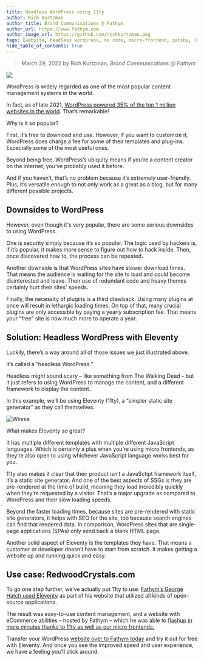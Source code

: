 ```yaml
---
title: Headless WordPress using 11ty
author: Rich Kurtzman
author_title: Brand Communications @ Fathym
author_url: https://www.fathym.com
author_image_url: https://github.com/richkurtzman.png
tags: [website, headless wordpress, no code, micro-frontend, gatsby, low code]
hide_table_of_contents: true
---
```


> March 29, 2022 by Rich Kurtzman, _Brand Communications @ Fathym_

![](https://www.fathym.com/img/11tylogo.png)

WordPress is widely regarded as one of the most popular content management systems in the world.  

In fact, as of late 2021, [WordPress powered 35% of the top 1 million websites in the world](https://gracethemes.com/wordpress-is-still-the-most-popular-cms-choice-top-trends-in-2020-and-predictions-for-2021/). That’s remarkable! 

Why is it so popular?  

First, it’s free to download and use. However, if you want to customize it, WordPress does charge a fee for some of their templates and plug-ins. Especially some of the most useful ones. 

Beyond being free, WordPress’s ubiquity means if you’re a content creator on the internet, you’ve probably used it before.  

And if you haven’t, that’s no problem because it’s extremely user-friendly. Plus, it’s versatile enough to not only work as a great as a blog, but for many different possible projects.  

## Downsides to WordPress 

However, even though it's very popular, there are some serious downsides to using WordPress.  

One is security simply because it’s so popular. The logic used by hackers is, if it’s popular, it makes more sense to figure out how to hack inside. Then, once discovered how to, the process can be repeated.  

Another downside is that WordPress sites have slower download times. That means the audience is waiting for the site to load and could become disinterested and leave. Their use of redundant code and heavy themes certainly hurt their sites’ speeds.  

Finally, the necessity of plugins is a third drawback. Using many plugins at once will result in lethargic loading times. On top of that, many crucial plugins are only accessible by paying a yearly subscription fee. That means your “free” site is now much more to operate a year.  

## Solution: Headless WordPress with Eleventy 

Luckily, there’s a way around all of those issues we just illustrated above. 

It’s called a “headless WordPress.” 

Headless might sound scary – like something from The Walking Dead – but it just refers to using WordPress to manage the content, and a different framework to display the content. 

In this example, we’ll be using Eleventy (11ty), a “simpler static site generator” as they call themselves.  

![Winnie](https://www.fathym.com/img/eleventy11ty.jpg)

What makes Eleventy so great?  

It has multiple different templates with multiple different JavaScript languages. Which is certainly a plus when you’re using micro frontends, as they’re also open to using whichever JavaScript language works best for you.  

11ty also makes it clear that their product isn’t a JavaSctipt framework itself, it’s a static site generator. And one of the best aspects of SSGs is they are pre-rendered at the time of build, meaning they load incredibly quickly when they’re requested by a visitor. That’s a major upgrade as compared to WordPress and their slow loading speeds.  

Beyond the faster loading times, because sites are pre-rendered with static site generators, it helps with SEO for the site, too because search engines can find that rendered data. In comparison, WordPress sites that are single-page applications (SPAs) only send back a blank HTML page.  

Another solid aspect of Eleventy is the templates they have. That means a customer or developer doesn’t have to start from scratch. It makes getting a website up and running quick and easy.  

## Use case: RedwoodCrystals.com 

To go one step further, we’ve actually put 11ty to use. [Fathym’s George Hatch used Eleventy](https://www.fathym.com/blog/articles/2021/december/2021-12-30-How-to-host-an-ecommerce-site-with-fathym) as part of his website that utilized all kinds of open-source applications.

The result was easy-to-use content management, and a website with eCommerce abilities – hosted by Fathym – which he was able to [flashup in mere minutes thanks to 11ty as well as our micro frontends.](https://www.fathym.com/blog/articles/2022/february/2022-02-23-flashup-use-case-redwood-crystals) 

Transfer your WordPress [website over to Fathym today](https://www.fathym.com/dashboard) and try it out for free with Eleventy. And once you see the improved speed and user experience, we have a feeling you’ll stick around. 